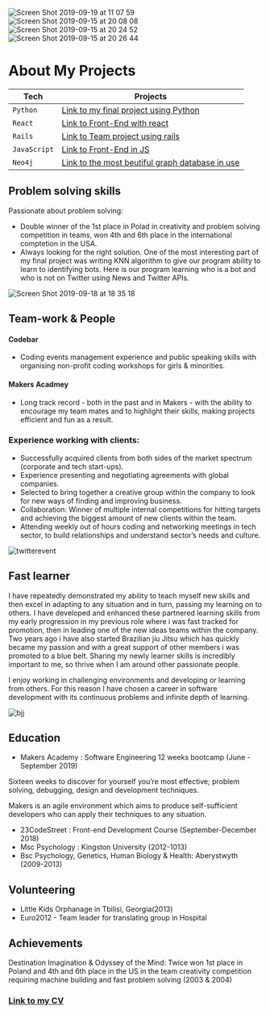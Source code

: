 ![Screen Shot 2019-09-19 at 11 07 59](https://user-images.githubusercontent.com/30932310/65230259-d2206500-dacd-11e9-979a-bc269a442a1b.png)
![Screen Shot 2019-09-15 at 20 08 08](https://user-images.githubusercontent.com/30932310/64926507-196cd400-d7f6-11e9-9afc-7ab2cb9cb39c.png)
![Screen Shot 2019-09-15 at 20 24 52](https://user-images.githubusercontent.com/30932310/64926574-f42c9580-d7f6-11e9-9b70-a98448859d58.png)
![Screen Shot 2019-09-15 at 20 26 44](https://user-images.githubusercontent.com/30932310/64926587-30f88c80-d7f7-11e9-90b9-0e70184b322a.png)

# About My Projects 

| Tech| Projects |
| --- | --- |
| `Python` | [Link to my final project using Python](https://github.com/BenjaminDarking/project_pry) |
| `React` | [Link to Front-End with react](https://github.com/BenjaminDarking/project_pry/tree/master/react) |
| `Rails` | [Link to Team project using rails](https://github.com/KajaMaria/Acebook) |
| `JavaScript` | [Link to Front-End in JS](https://github.com/KajaMaria/news-summary-challenge) |
| `Neo4j` | [Link to the most beutiful graph database in use](https://github.com/BenjaminDarking/project_pry/blob/master/react/src/components/neo.js) |


## Problem solving skills

 Passionate about problem solving:
 - Double winner of the 1st place in Polad in creativity and problem solving competition in teams, won 4th and 6th place in the international comptetion in the USA. 
 - Always looking for the right solution. One of the most interesting part of my final project was writing KNN algorithm to give our program ability to learn to identifying bots. Here is our program learning who is a bot and who is not on Twitter using News and Twitter APIs.

![Screen Shot 2019-09-18 at 18 35 18](https://user-images.githubusercontent.com/30932310/65229148-14e13d80-dacc-11e9-9a60-67b2a04fdc8c.png)

## Team-work & People

#### Codebar

- Coding events management experience and public speaking skills with organising non-profit coding workshops for girls & minorities.

#### Makers Acadmey

 - Long track record - both in the past and in Makers - with the ability to encourage my team mates and to highlight their skills, making projects efficient and fun as a result. 


### Experience working with clients:  

- Successfully acquired clients from both sides of the market spectrum (corporate and tech start-ups).
- Experience presenting and negotiating agreements with global companies.
- Selected to bring together a creative group within the company to look for new ways of finding and improving business.
- Collaboration: Winner of multiple internal competitions for hitting targets and achieving the biggest amount of new clients within the team.
- Attending weekly out of hours coding and networking meetings in tech sector, to build relationships and understand sector’s needs and culture.



![twitterevent](https://user-images.githubusercontent.com/30932310/65262554-de76e300-db0a-11e9-93d7-bcf40630a7ea.jpg)


## Fast learner 

I have repeatedly demonstrated my ability to teach myself new skills and then excel in adapting to any situation and in turn, passing my learning on to others. I have developed and enhanced these partnered learning skills from my early progression in my previous role where i was fast tracked for promotion, then in leading one of the new ideas teams within the company.
 Two years ago i have also started Brazilian jiu Jitsu which has quickly became my passion and with a great support of other members i was promoted to a blue belt. Sharing my newly learner skills is incredibly important to me, so thrive when I am around other passionate people.

I enjoy working in challenging environments and developing or learning from others. For this reason I have chosen a career in software development with its continuous problems and infinite depth of learning.

![bjj](https://user-images.githubusercontent.com/30932310/65262189-14679780-db0a-11e9-988d-985595f408f0.jpg)

## Education

- Makers Academy : Software Engineering 12 weeks bootcamp (June - September 2019) 

Sixteen weeks to discover for yourself you’re most effective; problem solving, debugging, design and development techniques.

Makers is an agile environment which aims to produce self-sufficient developers who can apply their techniques to any situation.

- 23CodeStreet : Front-end Development Course (September-December 2018)
- Msc Psychology : Kingston University (2012-1013)
- Bsc Psychology, Genetics, Human Biology & Health: Aberystwyth (2009-2013)

## Volunteering

- Little Kids Orphanage in Tbilisi, Georgia(2013) 
- Euro2012 - Team leader for translating group in Hospital

## Achievements

Destination Imagination & Odyssey of the Mind: Twice won 1st place in Poland and 4th and 6th place in the US in the team creativity competition requiring machine building and fast problem solving (2003 & 2004)

### [Link to my CV](https://drive.google.com/file/d/12pSqlx13Eyz4_s7VeLRwXjaluj-mA2Pk/view?usp=sharing)
